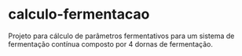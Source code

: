 # calculo-fermentacao
Projeto para cálculo de parâmetros fermentativos para um sistema de fermentação contínua composto por 4 dornas de fermentação.
